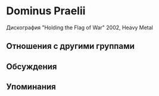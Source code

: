 # Dominus Praelii

Дискография
"Holding the Flag of War" 2002, Heavy Metal

## Отношения с другими группами


## Обсуждения


## Упоминания

